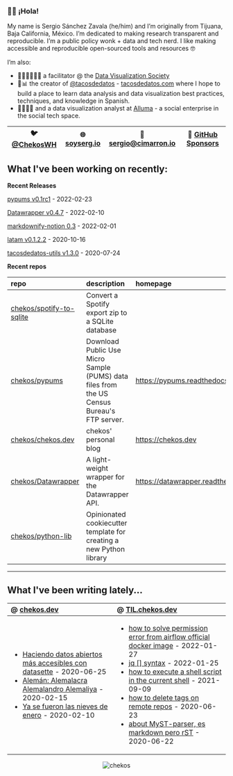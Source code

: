 ### 👋🏼 ¡Hola! 

My name is Sergio Sánchez Zavala (he/him) and I’m originally from Tijuana, Baja California, México. I’m dedicated to making research transparent and reproducible. I’m a public policy wonk + data and tech nerd. I like making accessible and reproducible open-sourced tools and resources 🤓

I’m also:

- 🧑🏼‍🎨🧑🏼‍🏫 a facilitator @ the [Data Visualization Society](https://datavisualizationsociety.com/)
- 🌮📊 the creator of [@tacosdedatos](https://twitter.com/tacosdedatos/) - [tacosdedatos.com](https://tacosdedatos.com/) where I hope to build a place to learn data analysis and data visualization best practices, techniques, and knowledge in Spanish.
- 🧑🏼‍🔬🎨 and a data visualization analyst at [Alluma](https://alluma.org/) - a social enterprise in the social tech space.

| 🐦 [@ChekosWH](https://www.twitter.com/chekoswh/) | 🌐 [soyserg.io](https://soyserg.io/) | 📧 sergio@cimarron.io | 💓 [GitHub Sponsors](https://github.com/sponsors/chekos) | 
|---|---|---|---|

## What I've been working on recently:
**Recent Releases**
<!-- most_recent_releases -->
[pypums v0.1rc1](https://github.com/chekos/pypums/releases/tag/v0.1rc1) - 2022-02-23

[Datawrapper v0.4.7](https://github.com/chekos/Datawrapper/releases/tag/v0.4.7) - 2022-02-10

[markdownify-notion 0.3](https://github.com/chekos/markdownify-notion/releases/tag/0.3) - 2022-02-01

[latam v0.1.2.2](https://github.com/tacosdedatos/latam/releases/tag/v0.1.2.2) - 2020-10-16

[tacosdedatos-utils v1.3.0](https://github.com/tacosdedatos/tacosdedatos-utils/releases/tag/v1.3.0) - 2020-07-24
<!-- most_recent_releases -->

**Recent repos**
<!-- most_recent_repos -->
| repo                                                                    | description                                                                                | homepage                           |
|:------------------------------------------------------------------------|:-------------------------------------------------------------------------------------------|:-----------------------------------|
| [chekos/spotify-to-sqlite](https://github.com/chekos/spotify-to-sqlite) | Convert a Spotify export zip to a SQLite database                                          |                                    |
| [chekos/pypums](https://github.com/chekos/pypums)                       | Download Public Use Micro Sample (PUMS) data files from the US Census Bureau's FTP server. | https://pypums.readthedocs.io      |
| [chekos/chekos.dev](https://github.com/chekos/chekos.dev)               | chekos' personal blog                                                                      | https://chekos.dev                 |
| [chekos/Datawrapper](https://github.com/chekos/Datawrapper)             | A light-weight wrapper for the Datawrapper API.                                            | https://datawrapper.readthedocs.io |
| [chekos/python-lib](https://github.com/chekos/python-lib)               | Opinionated cookiecutter template for creating a new Python library                        |                                    |
<!-- most_recent_repos -->
***
## What I've been writing lately...
<!-- most_recent_entries -->

|  @ [chekos.dev](https://chekos.dev/)   |   @ [TIL.chekos.dev](https://til.chekos.dev/) |
|:---------------------------------------|:----------------------------------------------|
|         <ul><li>[Haciendo datos abiertos más accesibles con datasette](https://chekos.dev/2020/06/25/haciendo-datos-abiertos-m%C3%A1s-accesibles-con-datasette/) - 2020-06-25<li>[Alemán: Alemalacra Alemalandro Alemaliya](https://chekos.dev/2020/02/15/alem%C3%A1n-alemalacra-alemalandro-alemaliya/) - 2020-02-15<li>[Ya se fueron las nieves de enero](https://chekos.dev/2020/02/10/ya-se-fueron-las-nieves-de-enero/) - 2020-02-10</ul>         |             <ul><li>[how to solve permission error from airflow official docker image](https://til.chekos.dev/2022/01/27/how-to-solve-permission-error-from-airflow-official-docker-image/) - 2022-01-27<li>[jq [] syntax](https://til.chekos.dev/2022/01/25/jq-syntax/) - 2022-01-25<li>[how to execute a shell script in the current shell](https://til.chekos.dev/2021/09/09/how-to-execute-a-shell-script-in-the-current-shell/) - 2021-09-09<li>[how to delete tags on remote repos](https://til.chekos.dev/2020/06/23/how-to-delete-tags-on-remote-repos/) - 2020-06-23<li>[about MyST-parser, es markdown pero rST](https://til.chekos.dev/2020/06/22/about-myst-parser-es-markdown-pero-rst/) - 2020-06-22</ul>            |

<!-- most_recent_entries -->

<p align="center"> <img src="https://github-readme-stats.vercel.app/api?username=chekos&show_icons=true" alt="chekos" /> </p>
